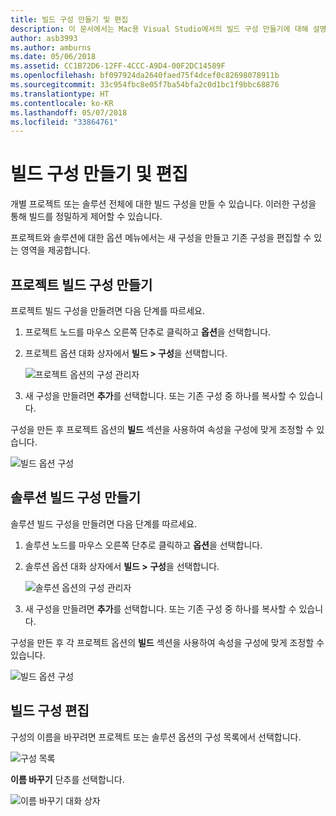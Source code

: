 ```yaml
---
title: 빌드 구성 만들기 및 편집
description: 이 문서에서는 Mac용 Visual Studio에서의 빌드 구성 만들기에 대해 설명합니다.
author: asb3993
ms.author: amburns
ms.date: 05/06/2018
ms.assetid: CC1B72D6-12FF-4CCC-A9D4-00F2DC14589F
ms.openlocfilehash: bf097924da2640faed75f4dcef0c82698078911b
ms.sourcegitcommit: 33c954fbc8e05f7ba54bfa2c0d1bc1f9bbc68876
ms.translationtype: HT
ms.contentlocale: ko-KR
ms.lasthandoff: 05/07/2018
ms.locfileid: "33864761"
---
```

# <a name="creating-and-editing-build-configurations"></a>빌드 구성 만들기 및 편집

개별 프로젝트 또는 솔루션 전체에 대한 빌드 구성을 만들 수 있습니다. 이러한 구성을 통해 빌드를 정밀하게 제어할 수 있습니다.

프로젝트와 솔루션에 대한 옵션 메뉴에서는 새 구성을 만들고 기존 구성을 편집할 수 있는 영역을 제공합니다.

## <a name="creating-a-project-build-configurations"></a>프로젝트 빌드 구성 만들기

프로젝트 빌드 구성을 만들려면 다음 단계를 따르세요.

1. 프로젝트 노드를 마우스 오른쪽 단추로 클릭하고 **옵션**을 선택합니다.

2. 프로젝트 옵션 대화 상자에서 **빌드 > 구성**을 선택합니다.

    ![프로젝트 옵션의 구성 관리자](media/create-and-edit-configurations-image2.png)

3. 새 구성을 만들려면 **추가**를 선택합니다. 또는 기존 구성 중 하나를 복사할 수 있습니다.

구성을 만든 후 프로젝트 옵션의 **빌드** 섹션을 사용하여 속성을 구성에 맞게 조정할 수 있습니다.

![빌드 옵션 구성](media/create-and-edit-configurations-image3.png)

## <a name="creating-a-solution-build-configuration"></a>솔루션 빌드 구성 만들기

솔루션 빌드 구성을 만들려면 다음 단계를 따르세요.


1. 솔루션 노드를 마우스 오른쪽 단추로 클릭하고 **옵션**을 선택합니다.

2. 솔루션 옵션 대화 상자에서 **빌드 > 구성**을 선택합니다.
    
    ![솔루션 옵션의 구성 관리자](media/create-and-edit-configurations-image1.png)

3. 새 구성을 만들려면 **추가**를 선택합니다. 또는 기존 구성 중 하나를 복사할 수 있습니다.

구성을 만든 후 각 프로젝트 옵션의 **빌드** 섹션을 사용하여 속성을 구성에 맞게 조정할 수 있습니다.

![빌드 옵션 구성](media/create-and-edit-configurations-image3.png) 

## <a name="editing-a-build-configuration"></a>빌드 구성 편집

구성의 이름을 바꾸려면 프로젝트 또는 솔루션 옵션의 구성 목록에서 선택합니다.

![구성 목록](media/create-and-edit-configurations-image4.png) 

**이름 바꾸기** 단추를 선택합니다.

![이름 바꾸기 대화 상자](media/create-and-edit-configurations-image5.png) 
